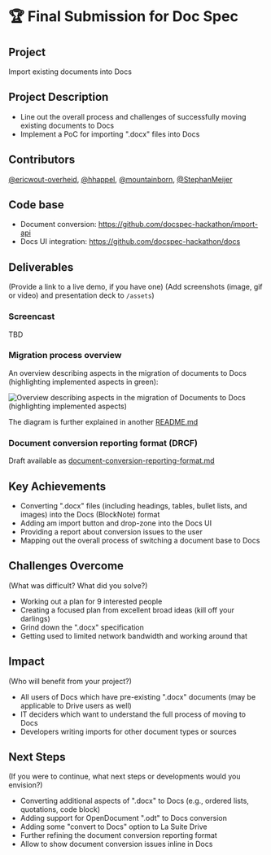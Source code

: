 
# 🏆 Final Submission for Doc Spec

## Project
Import existing documents into Docs

## Project Description
- Line out the overall process and challenges of successfully moving existing documents to Docs
- Implement a PoC for importing ".docx" files into Docs

## Contributors
<a href="https://github.com/ericwout-overheid">@ericwout-overheid</a>, <a href="https://github.com/hhappel">@hhappel</a>, <a href="https://github.com/mountainborn">@mountainborn</a>, <a href="https://github.com/StephanMeijer">@StephanMeijer</a>

## Code base
- Document conversion: https://github.com/docspec-hackathon/import-api
- Docs UI integration: https://github.com/docspec-hackathon/docs

## Deliverables 
(Provide a link to a live demo, if you have one)
(Add screenshots (image, gif or video) and presentation deck to `/assets`)

### Screencast
TBD

### Migration process overview
An overview describing aspects in the migration of documents to Docs (highlighting implemented aspects in green):

![Overview describing aspects in the migration of Documents to Docs (highlighting implemented aspects)](/assets/lasuite-docs-migration-big-picture.drawio-highlighted.png)

The diagram is further explained in another [README.md](https://github.com/docspec-hackathon/documentation/blob/main/README.md)

### Document conversion reporting format (DRCF)
Draft available as [document-conversion-reporting-format.md](https://github.com/docspec-hackathon/documentation/blob/main/document-conversion-reporting-format.md)

## Key Achievements
- Converting ".docx" files (including headings, tables, bullet lists, and images) into the Docs (BlockNote) format
- Adding am import button and drop-zone into the Docs UI
- Providing a report about conversion issues to the user
- Mapping out the overall process of switching a document base to Docs

## Challenges Overcome
(What was difficult? What did you solve?)

- Working out a plan for 9 interested people
- Creating a focused plan from excellent broad ideas (kill off your darlings)
- Grind down the ".docx" specification
- Getting used to limited network bandwidth and working around that

## Impact
(Who will benefit from your project?)

- All users of Docs which have pre-existing ".docx" documents (may be applicable to Drive users as well)
- IT deciders which want to understand the full process of moving to Docs
- Developers writing imports for other document types or sources

## Next Steps
(If you were to continue, what next steps or developments would you envision?)

- Converting additional aspects of ".docx" to Docs (e.g., ordered lists, quotations, code block)
- Adding support for OpenDocument ".odt" to Docs conversion
- Adding some "convert to Docs" option to La Suite Drive
- Further refining the document conversion reporting format
- Allow to show document conversion issues inline in Docs
